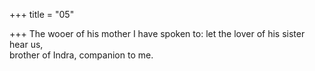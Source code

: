 +++
title = "05"

+++
The wooer of his mother I have spoken to: let the lover of his sister  hear us,  
brother of Indra, companion to me.  
